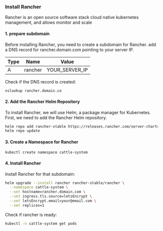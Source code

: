 
### Install Rancher
Rancher is an open source software stack cloud native kubernetes management, and allows monitor and scale

#### 1. prepare subdomain
Before installing Rancher, you need to create a subdomain for Rancher.
add a DNS record for rancher.domain.com pointing to your server IP.

| Type | Name | Value |
| --- | --- | --- |
| A   | rancher | YOUR_SERVER_IP |

Check if the DNS record is created:
```bash
nslookup rancher.domain.co
```

#### 2. Add the Rancher Helm Repository
To install Rancher, we will use Helm, a package manager for Kubernetes. First, we need to add the Rancher Helm repository.
```bash
helm repo add rancher-stable https://releases.rancher.com/server-charts/stable
helm repo update
```

#### 3. Create a Namespace for Rancher

```bash
kubectl create namespace cattle-system
```

#### 4. Install Rancher

Install Rancher for that subdomain:
```bash
helm upgrade --install rancher rancher-stable/rancher \
  --namespace cattle-system \
  --set hostname=rancher.domain.com \
  --set ingress.tls.source=letsEncrypt \
  --set letsEncrypt.email=your@email.com \
  --set replicas=1
```

Check if rancher is ready:
```bash
kubectl -n cattle-system get pods
```
